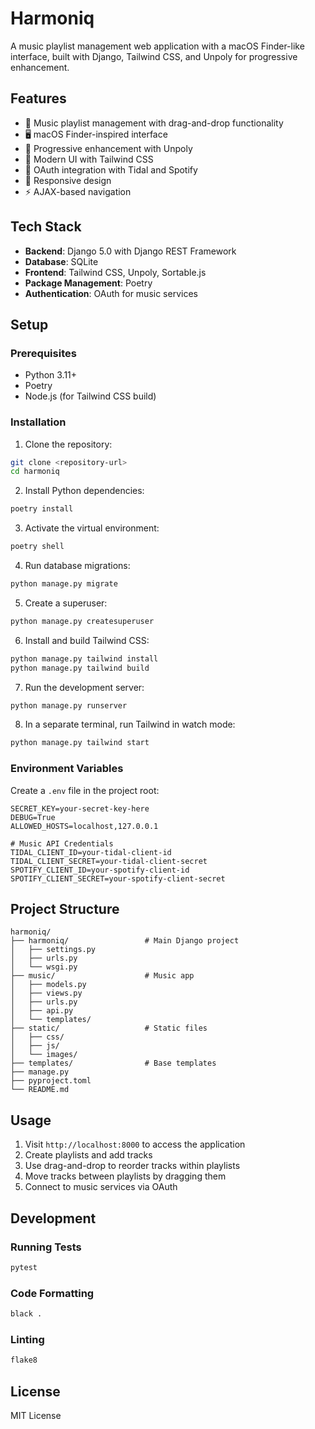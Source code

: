 # Harmoniq

A music playlist management web application with a macOS Finder-like interface, built with Django, Tailwind CSS, and Unpoly for progressive enhancement.

## Features

- 🎵 Music playlist management with drag-and-drop functionality
- 🖥️ macOS Finder-inspired interface
- 🔄 Progressive enhancement with Unpoly
- 🎨 Modern UI with Tailwind CSS
- 🔐 OAuth integration with Tidal and Spotify
- 📱 Responsive design
- ⚡ AJAX-based navigation

## Tech Stack

- **Backend**: Django 5.0 with Django REST Framework
- **Database**: SQLite
- **Frontend**: Tailwind CSS, Unpoly, Sortable.js
- **Package Management**: Poetry
- **Authentication**: OAuth for music services

## Setup

### Prerequisites

- Python 3.11+
- Poetry
- Node.js (for Tailwind CSS build)

### Installation

1. Clone the repository:
```bash
git clone <repository-url>
cd harmoniq
```

2. Install Python dependencies:
```bash
poetry install
```

3. Activate the virtual environment:
```bash
poetry shell
```

4. Run database migrations:
```bash
python manage.py migrate
```

5. Create a superuser:
```bash
python manage.py createsuperuser
```

6. Install and build Tailwind CSS:
```bash
python manage.py tailwind install
python manage.py tailwind build
```

7. Run the development server:
```bash
python manage.py runserver
```

8. In a separate terminal, run Tailwind in watch mode:
```bash
python manage.py tailwind start
```

### Environment Variables

Create a `.env` file in the project root:

```env
SECRET_KEY=your-secret-key-here
DEBUG=True
ALLOWED_HOSTS=localhost,127.0.0.1

# Music API Credentials
TIDAL_CLIENT_ID=your-tidal-client-id
TIDAL_CLIENT_SECRET=your-tidal-client-secret
SPOTIFY_CLIENT_ID=your-spotify-client-id
SPOTIFY_CLIENT_SECRET=your-spotify-client-secret
```

## Project Structure

```
harmoniq/
├── harmoniq/                 # Main Django project
│   ├── settings.py
│   ├── urls.py
│   └── wsgi.py
├── music/                    # Music app
│   ├── models.py
│   ├── views.py
│   ├── urls.py
│   ├── api.py
│   └── templates/
├── static/                   # Static files
│   ├── css/
│   ├── js/
│   └── images/
├── templates/                # Base templates
├── manage.py
├── pyproject.toml
└── README.md
```

## Usage

1. Visit `http://localhost:8000` to access the application
2. Create playlists and add tracks
3. Use drag-and-drop to reorder tracks within playlists
4. Move tracks between playlists by dragging them
5. Connect to music services via OAuth

## Development

### Running Tests
```bash
pytest
```

### Code Formatting
```bash
black .
```

### Linting
```bash
flake8
```

## License

MIT License